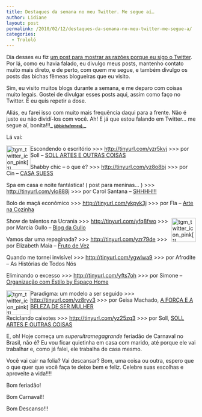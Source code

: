 ```yaml
---
title: Destaques da semana no meu Twitter. Me segue aí…
author: Lidiane
layout: post
permalink: /2010/02/12/destaques-da-semana-no-meu-twitter-me-segue-a/
categories:
  - Trololó
---
```

Dia desses eu fiz [um post para mostrar as razões porque eu sigo o Twitter](http://www.trololodemulher.com.br/2010/02/05/voc-j-entrou-no-twitter-sabe-como-me-segue-a/). Por lá, como eu havia falado, eu divulgo meus posts, mantenho contato muito mais direto, e de perto, com quem me segue, e também divulgo os posts das bichas fêmeas blogueiras que eu visito.

Sim, eu visito muitos blogs durante a semana, e me deparo com coisas muito legais. Gostei de divulgar esses posts aqui, assim como faço no Twitter. E eu quis repetir a dose.

<!--more-->

Aliás, eu farei isso com muito mais frequência daqui para a frente. Não é justo eu não dividí-los com você. Ah! E já que estou falando em Twitter… me segue aí, bonita!!!**_ <span style="font-size: x-small;"><a href="http://twitter.com/bichafemea" target="_blank" rel="noopener noreferrer">(@bichafemea).</a></span>_**

Lá vai:

[<img style="display: inline; margin-left: 0px; margin-right: 0px; border-width: 0px;" title="tgm_twitter_icon_pink[1]" src="https://www.trololodemulher.com.br/2010/02/tgm_twitter_icon_pink1_thumb3.png" border="0" alt="tgm_twitter_icon_pink[1]" width="64" height="64" align="left" />](https://www.trololodemulher.com.br/2010/02/tgm_twitter_icon_pink13.png) Escondendo o escritório >>> <http://tinyurl.com/yzr5kvj> >>> por Soll &#8211; <a href="http://sollartes.blogspot.com/" target="_blank" rel="noopener noreferrer">SOLL ARTES E OUTRAS COISAS</a>

Shabby chic &#8211; o que é? >>> <http://tinyurl.com/yz8o8bj> >>> por Cin &#8211; <a href="http://casasuess.blogspot.com/" target="_blank" rel="noopener noreferrer">CASA SUESS</a>

Spa em casa e noite fantástica! ( post para meninas&#8230; ) >>> <http://tinyurl.com/ylo888j> >>> por Carol Santana &#8211; <a href="http://www.shilola.blogspot.com/" target="_blank" rel="noopener noreferrer">SHHHH!!!</a>

Bolo de maçã econômico >>> <http://tinyurl.com/ykpyk3j> >>> por Fla &#8211; <a href="http://artenacozinha.blogspot.com/" target="_blank" rel="noopener noreferrer">Arte na Cozinha</a>

[<img style="display: inline; margin-left: 0px; margin-right: 0px; border-width: 0px;" title="tgm_twitter_icon_pink[1]" src="https://www.trololodemulher.com.br/2010/02/tgm_twitter_icon_pink1_thumb4.png" border="0" alt="tgm_twitter_icon_pink[1]" width="64" height="64" align="right" />](https://www.trololodemulher.com.br/2010/02/tgm_twitter_icon_pink14.png) Show de talentos na Ucrania >>> <http://tinyurl.com/yfq8fwo> >>> por Marcia Gullo &#8211; <a href="http://www.blogdagullo.blogspot.com/" target="_blank" rel="noopener noreferrer">Blog da Gullo</a>

Vamos dar uma repaginada? >>> <http://tinyurl.com/yzr79de> >>> por Elizabeth Maia &#8211; <a href="http://www.frutodevez.blogspot.com/" target="_blank" rel="noopener noreferrer">Fruto de Vez</a>

Quando me tornei invisível >>> <http://tinyurl.com/ygwlwa9> >>> por Afrodite &#8211; As Histórias de Todos Nós

Eliminando o excesso >>> <http://tinyurl.com/yfts7oh> >>> por Simone &#8211; <a href="http://newsespacohome.blogspot.com/" target="_blank" rel="noopener noreferrer">Organização com Estilo by Espaço Home</a>

[<img style="display: inline; margin-left: 0px; margin-right: 0px; border-width: 0px;" title="tgm_twitter_icon_pink[1]" src="https://www.trololodemulher.com.br/2010/02/tgm_twitter_icon_pink1_thumb5.png" border="0" alt="tgm_twitter_icon_pink[1]" width="64" height="64" align="left" />](https://www.trololodemulher.com.br/2010/02/tgm_twitter_icon_pink15.png) Paradigma: um modelo a ser seguido >>> <http://tinyurl.com/yz8ryv3> >>> por Geisa Machado, <a href="http://geisamachado.blogspot.com/" target="_blank" rel="noopener noreferrer">A FORÇA E A BELEZA DE SER MULHER</a>

Reciclando caixotes >>> <http://tinyurl.com/yz25zq3> >>> por Soll, <a href="http://sollartes.blogspot.com/" target="_blank" rel="noopener noreferrer">SOLL ARTES E OUTRAS COISAS</a>

E, oh! Hoje começa um _superultramegagrande_ feriadão de Carnaval no Brasil, não é? Eu vou ficar quietinha em casa com marido, até porque ele vai trabalhar e, como já falei, ele trabalha de casa mesmo.

Você vai cair na folia? Vai descansar? Bom, uma coisa ou outra, espero que o que quer que você faça te deixe bem e feliz. Celebre suas escolhas e aproveite a vida!!!!

Bom feriadão!

Bom Carnaval!!

Bom Descanso!!!